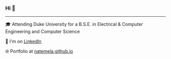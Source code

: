 ### Hi 👋

-----

🎓 Attending Duke University for a B.S.E. in Electrical & Computer Engineering and Computer Science

💼 I'm on [LinkedIn](https://www.linkedin.com/in/nate-mela/)

🌐 Portfolio at [natemela.github.io](https://natemela.github.io/)
<!--
**natemela/natemela** is a ✨ _special_ ✨ repository because its `README.md` (this file) appears on your GitHub profile.

Here are some ideas to get you started:

- 🔭 I’m currently working on ...
- 🌱 I’m currently learning ...
- 👯 I’m looking to collaborate on ...
- 🤔 I’m looking for help with ...
- 💬 Ask me about ...
- 📫 How to reach me: ...
- 😄 Pronouns: ...
- ⚡ Fun fact: ...
-->
